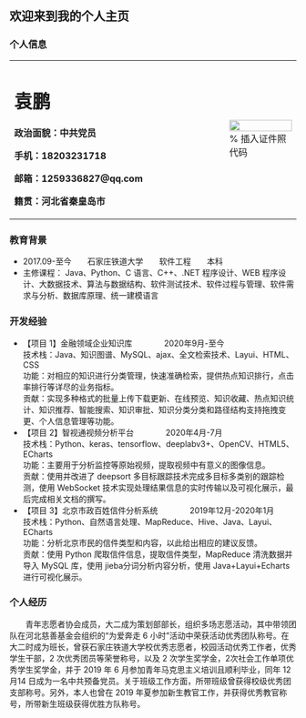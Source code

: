 ## 欢迎来到我的个人主页

### 个人信息

<table border="0">
  <tr>
    <td width="75%">
      <h1>袁鹏</h1>
      <p><b>政治面貌：中共党员</b></p>
      <p><b>手机：18203231718</b></p>
      <p><b>邮箱：1259336827@qq.com</b></p>
      <p><b>籍贯：河北省秦皇岛市</b></p>
    </td>
    <td width="25%">
      <img src="/1600521491199.jpg" width="100%">      % 插入证件照代码
    </td>
  </tr>
</table>

### 教育背景

* 2017.09-至今&emsp;&emsp;石家庄铁道大学&emsp;&emsp;软件工程&emsp;&emsp;本科
* 主修课程： Java、Python、C 语言、C++、.NET 程序设计、WEB 程序设计、大数据技术、算法与数据结构、软件测试技术、软件过程与管理、软件需求与分析、数据库原理、统一建模语言

### 开发经验
* 【项目 1】金融领域企业知识库&emsp;&emsp;&emsp;&emsp;2020年9月-至今<br>
技术栈：Java、知识图谱、MySQL、ajax、全文检索技术、Layui、HTML、CSS<br>
功能：对相应的知识进行分类管理，快速准确检索，提供热点知识排行，点击率排行等详尽的业务指标。<br>
贡献：实现多种格式的批量上传下载更新、在线预览、知识收藏、热点知识统计、知识推荐、智能搜索、知识审批、知识分类分类和路径结构支持拖拽变更、个人信息管理等功能。
* 【项目 2】智视通视频分析平台&emsp;&emsp;&emsp;&emsp;2020年4月-7月<br>
技术栈：Python、keras、tensorflow、deeplabv3+、OpenCV、HTML5、ECharts<br>
功能：主要用于分析监控等原始视频，提取视频中有意义的图像信息。<br>
贡献：使用并改进了 deepsort 多目标跟踪技术完成多目标多类别的跟踪检测，使用 WebSocket 技术实现处理结果信息的实时传输以及可视化展示，最后完成相关文档的撰写。
* 【项目 3】北京市政百姓信件分析系统&emsp;&emsp;&emsp;&emsp;2019年12月-2020年1月<br>
技术栈：Python、自然语言处理、MapReduce、Hive、Java、Layui、ECharts<br>
功能：分析北京市民的信件类型和内容，以此给出相应的建议反馈。<br>
贡献：使用 Python 爬取信件信息，提取信件类型，MapReduce 清洗数据并导入 MySQL 库，使用 jieba分词分析内容分析，使用 Java+Layui+Echarts 进行可视化展示。

### 个人经历
<p>&emsp;&emsp;青年志愿者协会成员，大二成为策划部部长，组织多场志愿活动，其中带领团队在河北慈善基金会组织的“为爱奔走 6 小时”活动中荣获活动优秀团队称号。在大二时成为班长，曾获石家庄铁道大学校优秀志愿者，校园活动优秀工作者，优秀学生干部，2 次优秀团员等荣誉称号，以及 2 次学生奖学金，2次社会工作单项优秀学生奖学金，并于 2019 年 6 月参加青年马克思主义培训且顺利毕业，同年 12月14 日成为一名中共预备党员。关于班级工作方面，所带班级曾获得校级优秀团支部称号。另外，本人也曾在 2019 年夏参加新生教官工作，并获得优秀教官称号，所带新生班级获得优胜方队称号。<p>
